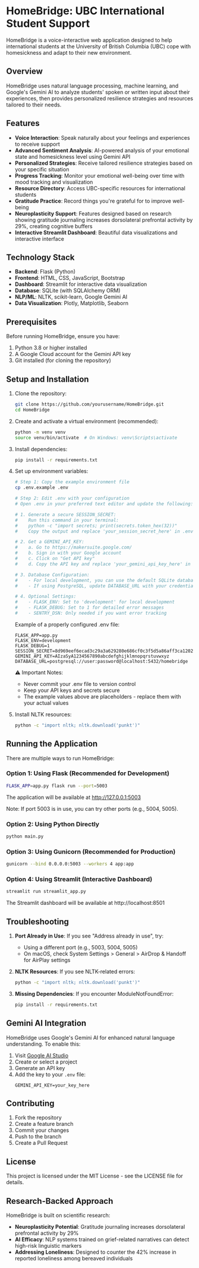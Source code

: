 # HomeBridge: UBC International Student Support

HomeBridge is a voice-interactive web application designed to help international students at the University of British Columbia (UBC) cope with homesickness and adapt to their new environment.

## Overview

HomeBridge uses natural language processing, machine learning, and Google's Gemini AI to analyze students' spoken or written input about their experiences, then provides personalized resilience strategies and resources tailored to their needs.

## Features

- **Voice Interaction**: Speak naturally about your feelings and experiences to receive support
- **Advanced Sentiment Analysis**: AI-powered analysis of your emotional state and homesickness level using Gemini API
- **Personalized Strategies**: Receive tailored resilience strategies based on your specific situation
- **Progress Tracking**: Monitor your emotional well-being over time with mood tracking and visualization
- **Resource Directory**: Access UBC-specific resources for international students
- **Gratitude Practice**: Record things you're grateful for to improve well-being
- **Neuroplasticity Support**: Features designed based on research showing gratitude journaling increases dorsolateral prefrontal activity by 29%, creating cognitive buffers
- **Interactive Streamlit Dashboard**: Beautiful data visualizations and interactive interface

## Technology Stack

- **Backend**: Flask (Python)
- **Frontend**: HTML, CSS, JavaScript, Bootstrap
- **Dashboard**: Streamlit for interactive data visualization
- **Database**: SQLite (with SQLAlchemy ORM)
- **NLP/ML**: NLTK, scikit-learn, Google Gemini AI
- **Data Visualization**: Plotly, Matplotlib, Seaborn

## Prerequisites

Before running HomeBridge, ensure you have:
1. Python 3.8 or higher installed
2. A Google Cloud account for the Gemini API key
3. Git installed (for cloning the repository)

## Setup and Installation

1. Clone the repository:
   ```bash
   git clone https://github.com/yourusername/HomeBridge.git
   cd HomeBridge
   ```

2. Create and activate a virtual environment (recommended):
   ```bash
   python -m venv venv
   source venv/bin/activate  # On Windows: venv\Scripts\activate
   ```

3. Install dependencies:
   ```bash
   pip install -r requirements.txt
   ```

4. Set up environment variables:
   ```bash
   # Step 1: Copy the example environment file
   cp .env.example .env
   
   # Step 2: Edit .env with your configuration
   # Open .env in your preferred text editor and update the following:
   
   # 1. Generate a secure SESSION_SECRET:
   #    Run this command in your terminal:
   #    python -c "import secrets; print(secrets.token_hex(32))"
   #    Copy the output and replace 'your_session_secret_here' in .env
   
   # 2. Get a GEMINI_API_KEY:
   #    a. Go to https://makersuite.google.com/
   #    b. Sign in with your Google account
   #    c. Click on "Get API key"
   #    d. Copy the API key and replace 'your_gemini_api_key_here' in .env
   
   # 3. Database Configuration:
   #    - For local development, you can use the default SQLite database
   #    - If using PostgreSQL, update DATABASE_URL with your credentials
   
   # 4. Optional Settings:
   #    - FLASK_ENV: Set to 'development' for local development
   #    - FLASK_DEBUG: Set to 1 for detailed error messages
   #    - SENTRY_DSN: Only needed if you want error tracking
   ```

   Example of a properly configured .env file:
   ```
   FLASK_APP=app.py
   FLASK_ENV=development
   FLASK_DEBUG=1
   SESSION_SECRET=8d969eef6ecad3c29a3a629280e686cf0c3f5d5a86aff3ca12020c923adc6c92
   GEMINI_API_KEY=AIzaSyA1234567890abcdefghijklmnopqrstuvwxyz
   DATABASE_URL=postgresql://user:password@localhost:5432/homebridge
   ```

   ⚠️ Important Notes:
   - Never commit your .env file to version control
   - Keep your API keys and secrets secure
   - The example values above are placeholders - replace them with your actual values

5. Install NLTK resources:
   ```bash
   python -c "import nltk; nltk.download('punkt')"
   ```

## Running the Application

There are multiple ways to run HomeBridge:

### Option 1: Using Flask (Recommended for Development)
```bash
FLASK_APP=app.py flask run --port=5003
```
The application will be available at http://127.0.0.1:5003

Note: If port 5003 is in use, you can try other ports (e.g., 5004, 5005).

### Option 2: Using Python Directly
```bash
python main.py
```

### Option 3: Using Gunicorn (Recommended for Production)
```bash
gunicorn --bind 0.0.0.0:5003 --workers 4 app:app
```

### Option 4: Using Streamlit (Interactive Dashboard)
```bash
streamlit run streamlit_app.py
```
The Streamlit dashboard will be available at http://localhost:8501

## Troubleshooting

1. **Port Already in Use**: If you see "Address already in use", try:
   - Using a different port (e.g., 5003, 5004, 5005)
   - On macOS, check System Settings > General > AirDrop & Handoff for AirPlay settings

2. **NLTK Resources**: If you see NLTK-related errors:
   ```bash
   python -c "import nltk; nltk.download('punkt')"
   ```

3. **Missing Dependencies**: If you encounter ModuleNotFoundError:
   ```bash
   pip install -r requirements.txt
   ```

## Gemini AI Integration

HomeBridge uses Google's Gemini AI for enhanced natural language understanding. To enable this:

1. Visit [Google AI Studio](https://makersuite.google.com/)
2. Create or select a project
3. Generate an API key
4. Add the key to your `.env` file:
   ```
   GEMINI_API_KEY=your_key_here
   ```

## Contributing

1. Fork the repository
2. Create a feature branch
3. Commit your changes
4. Push to the branch
5. Create a Pull Request

## License

This project is licensed under the MIT License - see the LICENSE file for details.

## Research-Backed Approach

HomeBridge is built on scientific research:
- **Neuroplasticity Potential**: Gratitude journaling increases dorsolateral prefrontal activity by 29%
- **AI Efficacy**: NLP systems trained on grief-related narratives can detect high-risk linguistic markers
- **Addressing Loneliness**: Designed to counter the 42% increase in reported loneliness among bereaved individuals